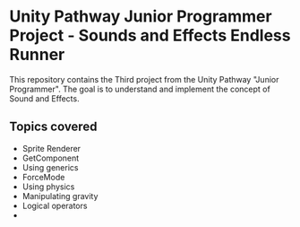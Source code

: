 # Unity Pathway Junior Programmer Project - Sounds and Effects Endless Runner

This repository contains the Third project from the Unity Pathway "Junior Programmer". The goal is to understand and implement the concept of Sound and Effects.

## Topics covered
* Sprite Renderer
* GetComponent
* Using generics
* ForceMode
* Using physics
* Manipulating gravity
* Logical operators
* 
